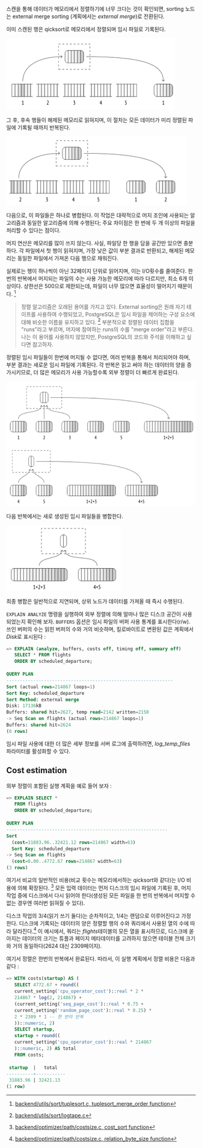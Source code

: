 스캔을 통해 데이터가 메모리에서 정렬하기에 너무 크다는 것이 확인되면, sorting 노드는 external merge sorting (계획에서는 *external merge*)로 전환된다.

이미 스캔된 행은 qicksort로 메모리에서 정렬되며 임시 파일로 기록된다.

![400](image/Pasted%20image%2020241025105105.png)


그 후, 후속 행들이 해제된 메모리로 읽혀지며, 이 절차는 모든 데이터가 미리 정렬된 파일에 기록될 때까지 반복된다.

![400](image/Pasted%20image%2020241025105250.png)

다음으로, 이 파일들은 하나로 병합된다. 이 작업은 대략적으로 머지 조인에 사용되는 알고리즘과 동일한 알고리즘에 의해 수행된다; 주요 차이점은 한 번에 두 개 이상의 파일을 처리할 수 있다는 점이다.

머지 연산은 메모리를 많이 쓰지 않는다. 사실, 파일당 한 행을 담을 공간만 있으면 충분하다.
각 파일에서 첫 행이 읽혀지며, 가장 낮은 값이 부분 결과로 반환되고, 해제된 메모리는 동일한 파일에서 가져온 다음 행으로 채워진다.

실제로는 행이 하나씩이 아닌 32페이지 단위로 읽어지며, 이는 I/O횟수를 줄여준다.
한번의 반복에서 머지되는 파일의 수는 사용 가능한 메모리에 따라 다르지만, 최소 6개 이상이다. 상한선은 500으로 제한되는데, 파일이 너무 많으면 효율성이 떨어지기 때문이다. [^1]

>정렬 알고리즘은 오래된 용어를 가지고 있다. External sorting은 원래 자기 테이프를 사용하여 수행되었고, PostgreSQL은 임시 파일을 제어하는 구성 요소에 대해 비슷한  이름을 유지하고 있다. [^2] 부분적으로 정렬된 데이터 집합을 "runs"라고 부르며, 머지에 참여하는 runs의 수를 "merge order"라고 부른다. 나는 이 용어를 사용하지 않았지만, PostgreSQL의 코드와 주석을 이해하고 싶다면 참고하자.

정렬된 임시 파일들이 한번에 머지될 수 없다면, 여러 반복을 통해서 처리되어야 하며, 부분 결과는 새로운 임시 파일에 기록된다.
각 반복은 읽고 써야 하는 데이터의 양을 증가시키므로, 더 많은 메모리가 사용 가능할수록 외부 정렬이 더 빠르게 완료된다.

![500](image/Pasted%20image%2020241025110228.png)

다음 반복에서는 새로 생성된 임시 파일들을 병합한다.

![250](image/Pasted%20image%2020241025110314.png)

최종 병합은 일반적으로 지연되며, 상위 노드가 데이터를 가져올 때 즉시 수행된다.

`EXPLAIN ANALYZE` 명령을 실행하여 외부 정렬에 의해 얼마나 많은 디스크 공간이 사용되었는지 확인해 보자. `BUFFERS` 옵션은 임시 파일의 버퍼 사용 통계를 표시한다(r/w). 쓰인 버퍼의 수는 읽힌 버퍼의 수와 거의 비슷하며, 킬로바이트로 변환된 값은 계획에서 *Disk*로 표시된다 : 

```sql
=> EXPLAIN (analyze, buffers, costs off, timing off, summary off)
   SELECT * FROM flights
   ORDER BY scheduled_departure;

QUERY PLAN
--------------------------------------------------------------
Sort (actual rows=214867 loops=1)
Sort Key: scheduled_departure
Sort Method: external merge
Disk: 17136kB
Buffers: shared hit=2627, temp read=2142 written=2150
-> Seq Scan on flights (actual rows=214867 loops=1)
Buffers: shared hit=2624
(6 rows)
```

임시 파일 사용에 대한 더 많은 세부 정보를 서버 로그에 출력하려면, *log_temp_files* 파라미터를 활성화할 수 있다.

## Cost estimation
외부 정렬이 포함된 실행 계획을 예로 들어 보자 : 
```sql
=> EXPLAIN SELECT *
   FROM flights
   ORDER BY scheduled_departure;

QUERY PLAN
------------------------------------------------------------
Sort
  (cost=31883.96..32421.12 rows=214867 width=63)
  Sort Key: scheduled_departure
-> Seq Scan on flights
  (cost=0.00..4772.67 rows=214867 width=63)
(3 rows)

```
여기서 비교의 일반적인 비용(비교 횟수는 메모리에서하는 qicksort와 같다)는 I/O 비용에 의해 확장된다. [^3]
모든 입력 데이터는 먼저 디스크의 임시 파일에 기록된 후, 머지 작업 중에 디스크에서 다시 읽어야 한다(생성된 모든 파일을 한 번의 반복에서 머지할 수 없는 경우엔 여러번 읽혀질 수 있다).

디스크 작업의 $3/4$(읽기 쓰기 둘다)는 순차적이고, $1/4$는 랜덤으로 이루어진다고 가정한다.
디스크에 기록되는 데이터의 양은 정렬할 행의 수와 쿼리에서 사용된 열의 수에 따라 달라진다.[^4] 이 예시에서, 쿼리는 *flights*테이블의 모든 열을 표시하므로, 디스크에 쏟아지는 데이터의 크기는 튜플과 페이지 메타데이터를 고려하지 않으면 테이블 전체 크기와 거의 동일하다(2624 대신 2309페이지).

여기서 정렬은 한번의 반복에서 완료된다.
따라서, 이 실행 계획에서 정렬 비용은 다음과 같다 : 

```sql
=> WITH costs(startup) AS (
   SELECT 4772.67 + round((
   current_setting('cpu_operator_cost')::real * 2 *
   214867 * log(2, 214867) +
   (current_setting('seq_page_cost')::real * 0.75 +
   current_setting('random_page_cost')::real * 0.25) *
   2 * 2309 * 1 -- 한 번의 반복
   ))::numeric, 2)
   SELECT startup,
   startup + round((
   current_setting('cpu_operator_cost')::real * 214867
   )::numeric, 2) AS total
   FROM costs;

 startup  |   total  
----------+-----------
 31883.96 | 32421.13
(1 row)
```



[^1]:[backend/utils/sort/tuplesort.c, tuplesort_merge_order function](https://git.postgresql.org/gitweb/?p=postgresql.git;a=blob;f=src/backend/utils/sort/tuplesort.c;hb=REL_14_STABLE)

[^2]:[ backend/utils/sort/logtape.c](https://git.postgresql.org/gitweb/?p=postgresql.git;a=blob;f=src/backend/utils/sort/logtape.c;hb=REL_14_STABLE)

[^3]:[backend/optimizer/path/costsize.c, cost_sort function](https://git.postgresql.org/gitweb/?p=postgresql.git;a=blob;f=src/backend/optimizer/path/costsize.c;hb=REL_14_STABLE)
[^4]:[backend/optimizer/path/costsize.c, relation_byte_size function](https://git.postgresql.org/gitweb/?p=postgresql.git;a=blob;f=src/backend/optimizer/path/costsize.c;hb=REL_14_STABLE)